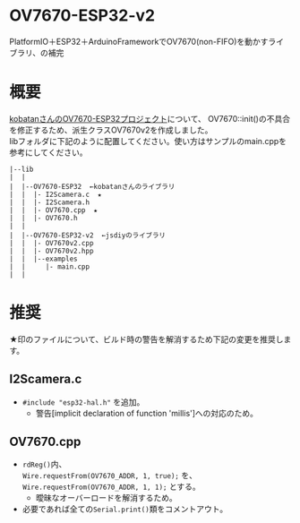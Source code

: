 # OV7670-ESP32-v2
PlatformIO＋ESP32＋ArduinoFrameworkでOV7670(non-FIFO)を動かすライブラリ、の補完
# 概要
[kobatanさんのOV7670-ESP32プロジェクト](https://github.com/kobatan/OV7670-ESP32)について、
OV7670::init()の不具合を修正するため、派生クラスOV7670v2を作成しました。  
libフォルダに下記のように配置してください。使い方はサンプルのmain.cppを参考にしてください。
```
|--lib
|  |
|  |--OV7670-ESP32  ←kobatanさんのライブラリ
|  |  |- I2Scamera.c  ★
|  |  |- I2Scamera.h
|  |  |- OV7670.cpp  ★
|  |  |- OV7670.h
|  |
|  |--OV7670-ESP32-v2  ←jsdiyのライブラリ
|  |  |- OV7670v2.cpp
|  |  |- OV7670v2.hpp
|  |  |--examples
|  |     |- main.cpp
|  |
```
# 推奨
★印のファイルについて、ビルド時の警告を解消するため下記の変更を推奨します。
## I2Scamera.c
- `#include "esp32-hal.h"` を追加。
  - 警告[implicit declaration of function 'millis']への対応のため。
## OV7670.cpp
- `rdReg()`内、  
	`Wire.requestFrom(OV7670_ADDR, 1, true);` を、  
	`Wire.requestFrom(OV7670_ADDR, 1, 1);` とする。
  - 曖昧なオーバーロードを解消するため。
- 必要であれば全ての`Serial.print()`類をコメントアウト。
